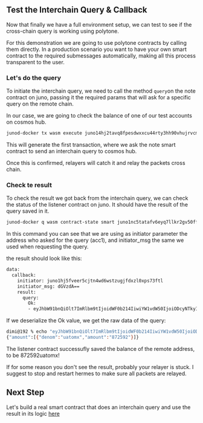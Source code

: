## Test the Interchain Query & Callback

Now that finally we have a full environment setup, we can test to see if the cross-chain query is working using polytone.

For this demonstration we are going to use polytone contracts by calling them directly. In a production scenario you want to have your own smart contract to the required submessages automatically, making all this process transparent to the user.

### Let's do the query

To initiate the interchain query, we need to call the method `query`on the note contract on juno, passing it the required params that will ask for a specific query on the remote chain.

In our case, we are going to check the balance of one of our test accounts on cosmos hub.

```bash
junod-docker tx wasm execute juno14hj2tavq8fpesdwxxcu44rty3hh90vhujrvcmstl4zr3txmfvw9skjuwg8 '{"query": {"msgs": [{"bank": {"all_balances": {"address": "cosmos1hj5fveer5cjtn4wd6wstzugjfdxzl0xpxvjjvr"}}}],"callback": {"receiver": "juno1nc5tatafv6eyq7llkr2gv50ff9e22mnf70qgjlv737ktmt4eswrq68ev2p","msg": "dGVzdA=="},"timeout_seconds": "300"}}' --from acc1 -y
```

This will generate the first transaction, where we ask the note smart contract to send an interchain query to cosmos hub.

Once this is confirmed, relayers will catch it and relay the packets cross chain.

### Check te result

To check the result we got back from the interchain query, we can check the status of the listener contract on juno. It should have the result of the query saved in it.

```bash
junod-docker q wasm contract-state smart juno1nc5tatafv6eyq7llkr2gv50ff9e22mnf70qgjlv737ktmt4eswrq68ev2p '{"result": {"initiator":"juno1hj5fveer5cjtn4wd6wstzugjfdxzl0xps73ftl", "initiator_msg":"dGVzdA=="}}'
```

In this command you can see that we are using as initiator parameter the address who asked for the query (acc1), and initiator_msg the same we used when requesting the query.

the result should look like this:

```bash
data:
  callback:
    initiator: juno1hj5fveer5cjtn4wd6wstzugjfdxzl0xps73ftl
    initiator_msg: dGVzdA==
    result:
      query:
        Ok:
        - eyJhbW91bnQiOlt7ImRlbm9tIjoidWF0b214IiwiYW1vdW50IjoiODcyNTkyIn1dfQ==
```

If we deserialize the Ok value, we get the raw data of the query:

```bash
dimi@192 % echo "eyJhbW91bnQiOlt7ImRlbm9tIjoidWF0b214IiwiYW1vdW50IjoiODcyNTkyIn1dfQ==" | base64 -d
{"amount":[{"denom":"uatomx","amount":"872592"}]}
```

The listener contract successufly saved the balance of the remote address, to be 872592uatomx!

If for some reason you don't see the result, probably your relayer is stuck. I suggest to stop and restart hermes to make sure all packets are relayed.

## Next Step

Let's build a real smart contract that does an interchain query and use the result in its logic [here](./6-custom-contract.md)

